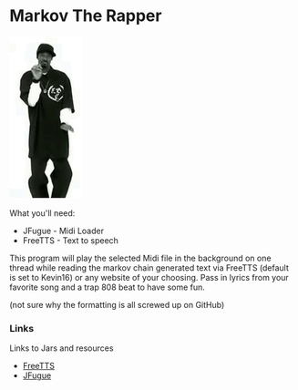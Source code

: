 # Markov The Rapper

![screen](snoop1.gif)

What you'll need:

  - JFugue - Midi Loader
  - FreeTTS - Text to speech 

This program will play the selected Midi file in the background on one thread while reading the markov chain generated text via FreeTTS (default is set to Kevin16) or any website of your choosing. Pass in lyrics from your favorite song and a trap 808 beat to have some fun. 

(not sure why the formatting is all screwed up on GitHub)
### Links
Links to Jars and resources

* [FreeTTS](http://freetts.sourceforge.net/docs/index.php)
* [JFugue](http://www.jfugue.org/)



